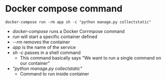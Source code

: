 # Docker compose command

```shell
docker-compose run -rm app sh -c "python manage.py collectstatic"
```

* _docker-compose_ runs a Docker Corrmpose command
* _run_ will start a specific container defined
* _--rm_ removes the container
* _app_ is the name of the service
* _sh -c_ passes in a shell command 
  * This command basically says "We want to run a single command on our container" 
* _"python manage.py collectstatic"_ 
  * Command to run inside container